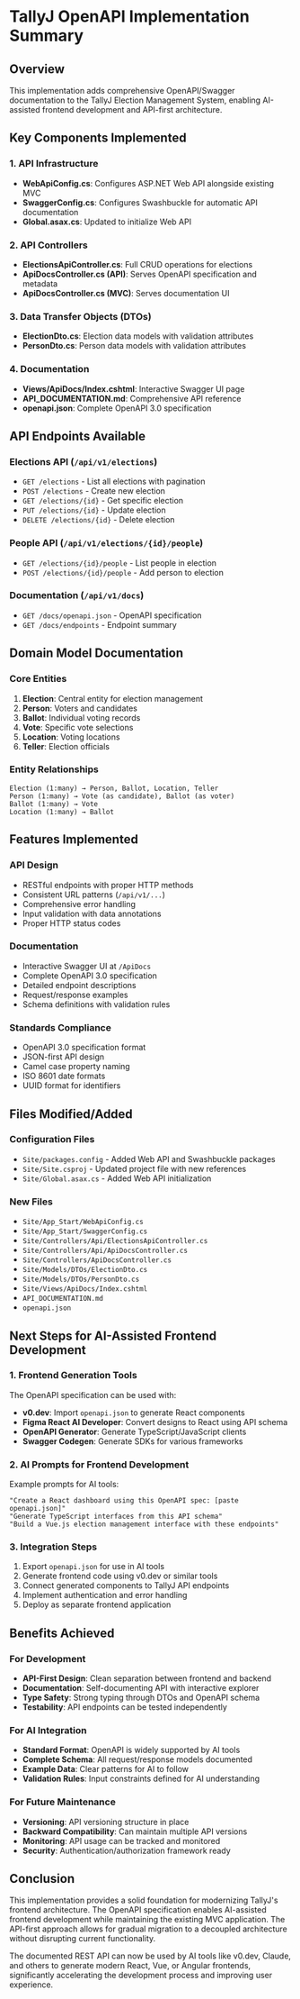 # TallyJ OpenAPI Implementation Summary

## Overview
This implementation adds comprehensive OpenAPI/Swagger documentation to the TallyJ Election Management System, enabling AI-assisted frontend development and API-first architecture.

## Key Components Implemented

### 1. API Infrastructure
- **WebApiConfig.cs**: Configures ASP.NET Web API alongside existing MVC
- **SwaggerConfig.cs**: Configures Swashbuckle for automatic API documentation
- **Global.asax.cs**: Updated to initialize Web API

### 2. API Controllers
- **ElectionsApiController.cs**: Full CRUD operations for elections
- **ApiDocsController.cs (API)**: Serves OpenAPI specification and metadata
- **ApiDocsController.cs (MVC)**: Serves documentation UI

### 3. Data Transfer Objects (DTOs)
- **ElectionDto.cs**: Election data models with validation attributes
- **PersonDto.cs**: Person data models with validation attributes

### 4. Documentation
- **Views/ApiDocs/Index.cshtml**: Interactive Swagger UI page
- **API_DOCUMENTATION.md**: Comprehensive API reference
- **openapi.json**: Complete OpenAPI 3.0 specification

## API Endpoints Available

### Elections API (`/api/v1/elections`)
- `GET /elections` - List all elections with pagination
- `POST /elections` - Create new election
- `GET /elections/{id}` - Get specific election
- `PUT /elections/{id}` - Update election
- `DELETE /elections/{id}` - Delete election

### People API (`/api/v1/elections/{id}/people`)
- `GET /elections/{id}/people` - List people in election
- `POST /elections/{id}/people` - Add person to election

### Documentation (`/api/v1/docs`)
- `GET /docs/openapi.json` - OpenAPI specification
- `GET /docs/endpoints` - Endpoint summary

## Domain Model Documentation

### Core Entities
1. **Election**: Central entity for election management
2. **Person**: Voters and candidates
3. **Ballot**: Individual voting records
4. **Vote**: Specific vote selections
5. **Location**: Voting locations
6. **Teller**: Election officials

### Entity Relationships
```
Election (1:many) → Person, Ballot, Location, Teller
Person (1:many) → Vote (as candidate), Ballot (as voter)
Ballot (1:many) → Vote
Location (1:many) → Ballot
```

## Features Implemented

### API Design
- RESTful endpoints with proper HTTP methods
- Consistent URL patterns (`/api/v1/...`)
- Comprehensive error handling
- Input validation with data annotations
- Proper HTTP status codes

### Documentation
- Interactive Swagger UI at `/ApiDocs`
- Complete OpenAPI 3.0 specification
- Detailed endpoint descriptions
- Request/response examples
- Schema definitions with validation rules

### Standards Compliance
- OpenAPI 3.0 specification format
- JSON-first API design
- Camel case property naming
- ISO 8601 date formats
- UUID format for identifiers

## Files Modified/Added

### Configuration Files
- `Site/packages.config` - Added Web API and Swashbuckle packages
- `Site/Site.csproj` - Updated project file with new references
- `Site/Global.asax.cs` - Added Web API initialization

### New Files
- `Site/App_Start/WebApiConfig.cs`
- `Site/App_Start/SwaggerConfig.cs`
- `Site/Controllers/Api/ElectionsApiController.cs`
- `Site/Controllers/Api/ApiDocsController.cs`
- `Site/Controllers/ApiDocsController.cs`
- `Site/Models/DTOs/ElectionDto.cs`
- `Site/Models/DTOs/PersonDto.cs`
- `Site/Views/ApiDocs/Index.cshtml`
- `API_DOCUMENTATION.md`
- `openapi.json`

## Next Steps for AI-Assisted Frontend Development

### 1. Frontend Generation Tools
The OpenAPI specification can be used with:
- **v0.dev**: Import `openapi.json` to generate React components
- **Figma React AI Developer**: Convert designs to React using API schema
- **OpenAPI Generator**: Generate TypeScript/JavaScript clients
- **Swagger Codegen**: Generate SDKs for various frameworks

### 2. AI Prompts for Frontend Development
Example prompts for AI tools:
```
"Create a React dashboard using this OpenAPI spec: [paste openapi.json]"
"Generate TypeScript interfaces from this API schema"
"Build a Vue.js election management interface with these endpoints"
```

### 3. Integration Steps
1. Export `openapi.json` for use in AI tools
2. Generate frontend code using v0.dev or similar tools
3. Connect generated components to TallyJ API endpoints
4. Implement authentication and error handling
5. Deploy as separate frontend application

## Benefits Achieved

### For Development
- **API-First Design**: Clean separation between frontend and backend
- **Documentation**: Self-documenting API with interactive explorer
- **Type Safety**: Strong typing through DTOs and OpenAPI schema
- **Testability**: API endpoints can be tested independently

### For AI Integration
- **Standard Format**: OpenAPI is widely supported by AI tools
- **Complete Schema**: All request/response models documented
- **Example Data**: Clear patterns for AI to follow
- **Validation Rules**: Input constraints defined for AI understanding

### For Future Maintenance
- **Versioning**: API versioning structure in place
- **Backward Compatibility**: Can maintain multiple API versions
- **Monitoring**: API usage can be tracked and monitored
- **Security**: Authentication/authorization framework ready

## Conclusion

This implementation provides a solid foundation for modernizing TallyJ's frontend architecture. The OpenAPI specification enables AI-assisted frontend development while maintaining the existing MVC application. The API-first approach allows for gradual migration to a decoupled architecture without disrupting current functionality.

The documented REST API can now be used by AI tools like v0.dev, Claude, and others to generate modern React, Vue, or Angular frontends, significantly accelerating the development process and improving user experience.